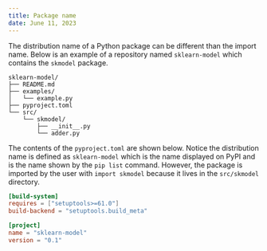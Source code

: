 ```yaml
---
title: Package name
date: June 11, 2023
---
```


The distribution name of a Python package can be different than the import name. Below is an example of a repository named `sklearn-model` which contains the `skmodel` package.

```text
sklearn-model/
├── README.md
├── examples/
│   └── example.py
├── pyproject.toml
└── src/
    └── skmodel/
        ├── __init__.py
        └── adder.py
```

The contents of the `pyproject.toml` are shown below. Notice the distribution name is defined as `sklearn-model` which is the name displayed on PyPI and is the name shown by the `pip list` command. However, the package is imported by the user with `import skmodel` because it lives in the `src/skmodel` directory.

```toml
[build-system]
requires = ["setuptools>=61.0"]
build-backend = "setuptools.build_meta"

[project]
name = "sklearn-model"
version = "0.1"
```
